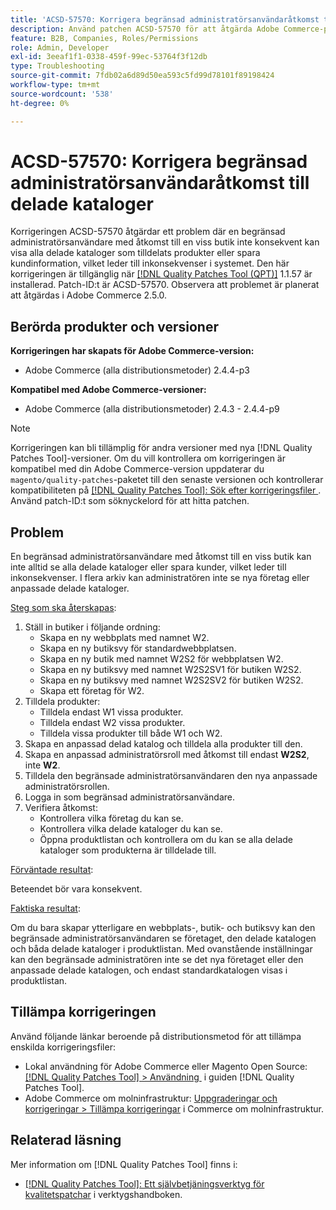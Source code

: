 ```yaml
---
title: 'ACSD-57570: Korrigera begränsad administratörsanvändaråtkomst till delade kataloger'
description: Använd patchen ACSD-57570 för att åtgärda Adobe Commerce-problemet där en begränsad administratörsanvändare med åtkomst till en viss butik inte konsekvent kan visa alla delade kataloger som tilldelats produkter eller spara kundinformation, vilket leder till inkonsekvenser i systemet.
feature: B2B, Companies, Roles/Permissions
role: Admin, Developer
exl-id: 3eeaf1f1-0338-459f-99ec-53764f3f12db
type: Troubleshooting
source-git-commit: 7fdb02a6d89d50ea593c5fd99d78101f89198424
workflow-type: tm+mt
source-wordcount: '538'
ht-degree: 0%

---
```


# ACSD-57570: Korrigera begränsad administratörsanvändaråtkomst till delade kataloger

Korrigeringen ACSD-57570 åtgärdar ett problem där en begränsad administratörsanvändare med åtkomst till en viss butik inte konsekvent kan visa alla delade kataloger som tilldelats produkter eller spara kundinformation, vilket leder till inkonsekvenser i systemet. Den här korrigeringen är tillgänglig när [[!DNL Quality Patches Tool (QPT)]](/help/tools/quality-patches-tool/quality-patches-tool-to-self-serve-quality-patches.md) 1.1.57 är installerad. Patch-ID:t är ACSD-57570. Observera att problemet är planerat att åtgärdas i Adobe Commerce 2.5.0.

## Berörda produkter och versioner

**Korrigeringen har skapats för Adobe Commerce-version:**

* Adobe Commerce (alla distributionsmetoder) 2.4.4-p3

**Kompatibel med Adobe Commerce-versioner:**

* Adobe Commerce (alla distributionsmetoder) 2.4.3 - 2.4.4-p9

>[!NOTE]
>
>Korrigeringen kan bli tillämplig för andra versioner med nya [!DNL Quality Patches Tool]-versioner. Om du vill kontrollera om korrigeringen är kompatibel med din Adobe Commerce-version uppdaterar du `magento/quality-patches`-paketet till den senaste versionen och kontrollerar kompatibiliteten på [[!DNL Quality Patches Tool]: Sök efter korrigeringsfiler &#x200B;](https://experienceleague.adobe.com/tools/commerce-quality-patches/index.html?lang=sv-SE). Använd patch-ID:t som söknyckelord för att hitta patchen.

## Problem

En begränsad administratörsanvändare med åtkomst till en viss butik kan inte alltid se alla delade kataloger eller spara kunder, vilket leder till inkonsekvenser. I flera arkiv kan administratören inte se nya företag eller anpassade delade kataloger.

<u>Steg som ska återskapas</u>:

1. Ställ in butiker i följande ordning:
   * Skapa en ny webbplats med namnet W2.
   * Skapa en ny butiksvy för standardwebbplatsen.
   * Skapa en ny butik med namnet W2S2 för webbplatsen W2.
   * Skapa en ny butiksvy med namnet W2S2SV1 för butiken W2S2.
   * Skapa en ny butiksvy med namnet W2S2SV2 för butiken W2S2.
   * Skapa ett företag för W2.
1. Tilldela produkter:
   * Tilldela endast W1 vissa produkter.
   * Tilldela endast W2 vissa produkter.
   * Tilldela vissa produkter till både W1 och W2.
1. Skapa en anpassad delad katalog och tilldela alla produkter till den.
1. Skapa en anpassad administratörsroll med åtkomst till endast **W2S2**, inte **W2**.
1. Tilldela den begränsade administratörsanvändaren den nya anpassade administratörsrollen.
1. Logga in som begränsad administratörsanvändare.
1. Verifiera åtkomst:
   * Kontrollera vilka företag du kan se.
   * Kontrollera vilka delade kataloger du kan se.
   * Öppna produktlistan och kontrollera om du kan se alla delade kataloger som produkterna är tilldelade till.

<u>Förväntade resultat</u>:

Beteendet bör vara konsekvent.

<u>Faktiska resultat</u>:

Om du bara skapar ytterligare en webbplats-, butik- och butiksvy kan den begränsade administratörsanvändaren se företaget, den delade katalogen och båda delade kataloger i produktlistan. Med ovanstående inställningar kan den begränsade administratören inte se det nya företaget eller den anpassade delade katalogen, och endast standardkatalogen visas i produktlistan.

## Tillämpa korrigeringen

Använd följande länkar beroende på distributionsmetod för att tillämpa enskilda korrigeringsfiler:

* Lokal användning för Adobe Commerce eller Magento Open Source: [[!DNL Quality Patches Tool] > Användning &#x200B;](/help/tools/quality-patches-tool/usage.md) i guiden [!DNL Quality Patches Tool].
* Adobe Commerce om molninfrastruktur: [Uppgraderingar och korrigeringar > Tillämpa korrigeringar](https://experienceleague.adobe.com/docs/commerce-cloud-service/user-guide/develop/upgrade/apply-patches.html?lang=sv-SE) i Commerce om molninfrastruktur.

## Relaterad läsning

Mer information om [!DNL Quality Patches Tool] finns i:

* [[!DNL Quality Patches Tool]: Ett självbetjäningsverktyg för kvalitetspatchar](/help/tools/quality-patches-tool/quality-patches-tool-to-self-serve-quality-patches.md) i verktygshandboken.
